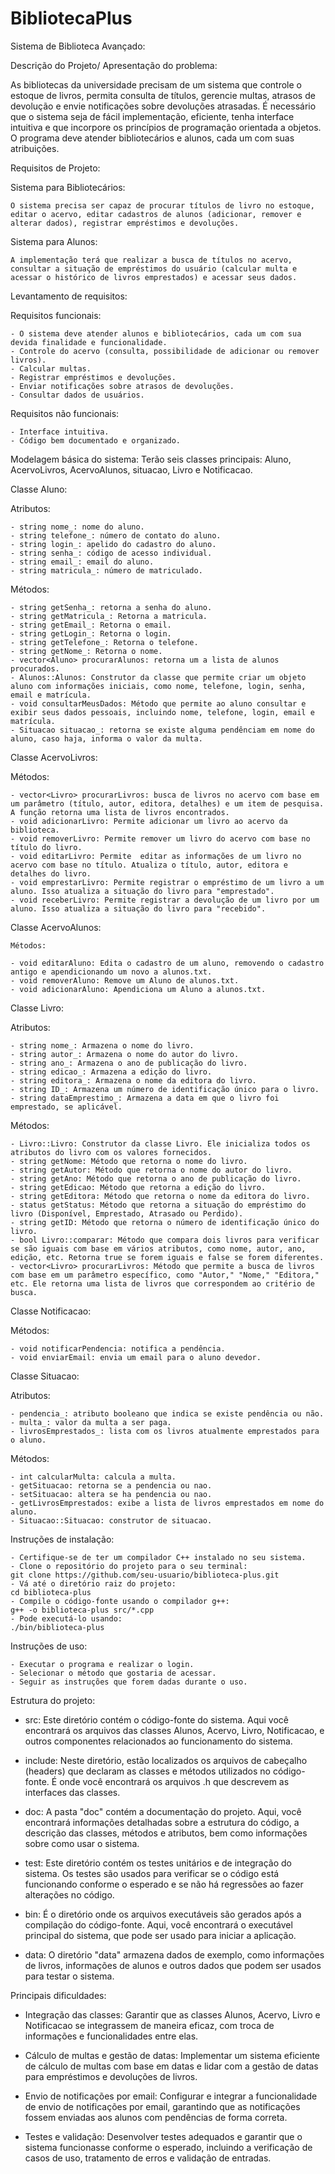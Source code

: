 # BibliotecaPlus
Sistema de Biblioteca Avançado: 

Descrição do Projeto/ Apresentação do problema:  

As bibliotecas da universidade precisam de um sistema que controle o estoque de livros, permita consulta de títulos, gerencie multas, atrasos de devolução e envie notificações sobre devoluções atrasadas. É necessário que o sistema seja de fácil implementação, eficiente, tenha interface intuitiva e que incorpore os princípios de programação orientada a objetos. O programa deve atender bibliotecários e alunos, cada um com suas atribuições.

Requisitos de Projeto: 

Sistema para Bibliotecários: 

    O sistema precisa ser capaz de procurar títulos de livro no estoque, editar o acervo, editar cadastros de alunos (adicionar, remover e alterar dados), registrar empréstimos e devoluções. 

Sistema para Alunos: 

    A implementação terá que realizar a busca de títulos no acervo, consultar a situação de empréstimos do usuário (calcular multa e acessar o histórico de livros emprestados) e acessar seus dados. 

Levantamento de requisitos: 

Requisitos funcionais: 

    - O sistema deve atender alunos e bibliotecários, cada um com sua devida finalidade e funcionalidade. 
    - Controle do acervo (consulta, possibilidade de adicionar ou remover livros). 
    - Calcular multas. 
    - Registrar empréstimos e devoluções. 
    - Enviar notificações sobre atrasos de devoluções. 
    - Consultar dados de usuários. 

Requisitos não funcionais: 

    - Interface intuitiva. 
    - Código bem documentado e organizado. 

Modelagem básica do sistema: 
    Terão seis classes principais: Aluno, AcervoLivros, AcervoAlunos, situacao, Livro e Notificacao. 

Classe Aluno: 

Atributos: 

    - string nome_: nome do aluno.
    - string telefone_: número de contato do aluno.
    - string login_: apelido do cadastro do aluno.
    - string senha_: código de acesso individual.
    - string email_: email do aluno. 
    - string matricula_: número de matriculado.

Métodos:

    - string getSenha_: retorna a senha do aluno.
    - string getMatricula_: Retorna a matricula.
    - string getEmail_: Retorna o email.
    - string getLogin_: Retorna o login.
    - string getTelefone_: Retorna o telefone.
    - string getNome_: Retorna o nome.
    - vector<Aluno> procurarAlunos: retorna um a lista de alunos procurados.
    - Alunos::Alunos: Construtor da classe que permite criar um objeto aluno com informações iniciais, como nome, telefone, login, senha, email e matrícula.
    - void consultarMeusDados: Método que permite ao aluno consultar e exibir seus dados pessoais, incluindo nome, telefone, login, email e matrícula.
    - Situacao situacao_: retorna se existe alguma pendênciam em nome do aluno, caso haja, informa o valor da multa.

Classe AcervoLivros: 

Métodos: 

    - vector<Livro> procurarLivros: busca de livros no acervo com base em um parâmetro (título, autor, editora, detalhes) e um item de pesquisa. A função retorna uma lista de livros encontrados.
    - void adicionarLivro: Permite adicionar um livro ao acervo da biblioteca.
    - void removerLivro: Permite remover um livro do acervo com base no título do livro.
    - void editarLivro: Permite  editar as informações de um livro no acervo com base no título. Atualiza o título, autor, editora e detalhes do livro.
    - void emprestarLivro: Permite registrar o empréstimo de um livro a um aluno. Isso atualiza a situação do livro para "emprestado".
    - void receberLivro: Permite registrar a devolução de um livro por um aluno. Isso atualiza a situação do livro para "recebido".

Classe AcervoAlunos:

    Métodos:

    - void editarAluno: Edita o cadastro de um aluno, removendo o cadastro antigo e apendicionando um novo a alunos.txt.
    - void removerAluno: Remove um Aluno de alunos.txt.
    - void adicionarAluno: Apendiciona um Aluno a alunos.txt.
    
Classe Livro:

Atributos:

    - string nome_: Armazena o nome do livro.
    - string autor_: Armazena o nome do autor do livro.
    - string ano_: Armazena o ano de publicação do livro.
    - string edicao_: Armazena a edição do livro.
    - string editora_: Armazena o nome da editora do livro.
    - string ID_: Armazena um número de identificação único para o livro.
    - string dataEmprestimo_: Armazena a data em que o livro foi emprestado, se aplicável.

Métodos:

    - Livro::Livro: Construtor da classe Livro. Ele inicializa todos os atributos do livro com os valores fornecidos.
    - string getNome: Método que retorna o nome do livro.
    - string getAutor: Método que retorna o nome do autor do livro.
    - string getAno: Método que retorna o ano de publicação do livro.
    - string getEdicao: Método que retorna a edição do livro.
    - string getEditora: Método que retorna o nome da editora do livro.
    - status getStatus: Método que retorna a situação do empréstimo do livro (Disponível, Emprestado, Atrasado ou Perdido).
    - string getID: Método que retorna o número de identificação único do livro. 
    - bool Livro::comparar: Método que compara dois livros para verificar se são iguais com base em vários atributos, como nome, autor, ano, edição, etc. Retorna true se forem iguais e false se forem diferentes.
    - vector<Livro> procurarLivros: Método que permite a busca de livros com base em um parâmetro específico, como "Autor," "Nome," "Editora," etc. Ele retorna uma lista de livros que correspondem ao critério de busca.

Classe Notificacao:

Métodos:

    - void notificarPendencia: notifica a pendência.
    - void enviarEmail: envia um email para o aluno devedor.

Classe Situacao:

Atributos:

    - pendencia_: atributo booleano que indica se existe pendência ou não.
    - multa_: valor da multa a ser paga.
    - livrosEmprestados_: lista com os livros atualmente emprestados para o aluno.

Métodos:

    - int calcularMulta: calcula a multa.
    - getSituacao: retorna se a pendencia ou nao.
    - setSituacao: altera se ha pendencia ou nao.
    - getLivrosEmprestados: exibe a lista de livros emprestados em nome do aluno.
    - Situacao::Situacao: construtor de situacao.

Instruções de instalação:

    - Certifique-se de ter um compilador C++ instalado no seu sistema. 
    - Clone o repositório do projeto para o seu terminal:
    git clone https://github.com/seu-usuario/biblioteca-plus.git
    - Vá até o diretório raiz do projeto:
    cd biblioteca-plus
    - Compile o código-fonte usando o compilador g++:
    g++ -o biblioteca-plus src/*.cpp
    - Pode executá-lo usando:
    ./bin/biblioteca-plus

Instruções de uso:

    - Executar o programa e realizar o login.
    - Selecionar o método que gostaria de acessar.
    - Seguir as instruções que forem dadas durante o uso.

Estrutura do projeto:
- src: Este diretório contém o código-fonte do sistema. Aqui você encontrará os arquivos das classes Alunos, Acervo, Livro, Notificacao, e outros componentes relacionados ao funcionamento do sistema.

- include: Neste diretório, estão localizados os arquivos de cabeçalho (headers) que declaram as classes e métodos utilizados no código-fonte. É onde você encontrará os arquivos .h que descrevem as interfaces das classes.

- doc: A pasta "doc" contém a documentação do projeto. Aqui, você encontrará informações detalhadas sobre a estrutura do código, a descrição das classes, métodos e atributos, bem como informações sobre como usar o sistema.

- test: Este diretório contém os testes unitários e de integração do sistema. Os testes são usados para verificar se o código está funcionando conforme o esperado e se não há regressões ao fazer alterações no código.

- bin: É o diretório onde os arquivos executáveis são gerados após a compilação do código-fonte. Aqui, você encontrará o executável principal do sistema, que pode ser usado para iniciar a aplicação.

- data: O diretório "data" armazena dados de exemplo, como informações de livros, informações de alunos e outros dados que podem ser usados para testar o sistema.

Principais dificuldades:
- Integração das classes: Garantir que as classes Alunos, Acervo, Livro e Notificacao se integrassem de maneira eficaz, com troca de informações e funcionalidades entre elas.

- Cálculo de multas e gestão de datas: Implementar um sistema eficiente de cálculo de multas com base em datas e lidar com a gestão de datas para empréstimos e devoluções de livros.

- Envio de notificações por email: Configurar e integrar a funcionalidade de envio de notificações por email, garantindo que as notificações fossem enviadas aos alunos com pendências de forma correta.

- Testes e validação: Desenvolver testes adequados e garantir que o sistema funcionasse conforme o esperado, incluindo a verificação de casos de uso, tratamento de erros e validação de entradas.